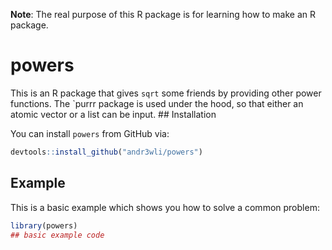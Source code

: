 
<!-- README.md is generated from README.Rmd. Please edit that file -->

**Note**: The real purpose of this R package is for learning how to make
an R package.

# powers

<!-- badges: start -->

<!-- badges: end -->

This is an R package that gives `sqrt` some friends by providing other
power functions. The \`purrr package is used under the hood, so that
either an atomic vector or a list can be input. \#\# Installation

You can install `powers` from GitHub via:

``` r
devtools::install_github("andr3wli/powers")
```

## Example

This is a basic example which shows you how to solve a common problem:

``` r
library(powers)
## basic example code
```
